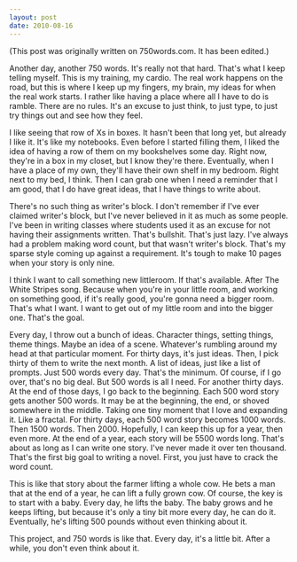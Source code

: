 ```yaml
---
layout: post
date: 2010-08-16
--- 
```


(This post was originally written on 750words.com. It has been edited.)

Another day, another 750 words. It's really not that hard. That's what I keep telling myself. This is my training, my cardio. The real work happens on the road, but this is where I keep up my fingers, my brain, my ideas for when the real work starts. I rather like having a place where all I have to do is ramble. There are no rules. It's an excuse to just think, to just type, to just try things out and see how they feel.

I like seeing that row of Xs in boxes. It hasn't been that long yet, but already I like it. It's like my notebooks. Even before I started filling them, I liked the idea of having a row of them on my bookshelves some day. Right now, they're in a box in my closet, but I know they're there. Eventually, when I have a place of my own, they'll have their own shelf in my bedroom. Right next to my bed, I think. Then I can grab one when I need a reminder that I am good, that I do have great ideas, that I have things to write about.

There's no such thing as writer's block. I don't remember if I've ever claimed writer's block, but I've never believed in it as much as some people. I've been in writing classes where students used it as an excuse for not having their assignments written. That's bullshit. That's just lazy. I've always had a problem making word count, but that wasn't writer's block. That's my sparse style coming up against a requirement. It's tough to make 10 pages when your story is only nine. 

I think I want to call something new littleroom. If that's available. After The White Stripes song. Because when you're in your little room, and working on something good, if it's really good, you're gonna need a bigger room. That's what I want. I want to get out of my little room and into the bigger one. That's the goal.

Every day, I throw out a bunch of ideas. Character things, setting things, theme things. Maybe an idea of a scene. Whatever's rumbling around my head at that particular moment. For thirty days, it's just ideas. Then, I pick thirty of them to write the next month. A list of ideas, just like a list of prompts. Just 500 words every day. That's the minimum. Of course, if I go over, that's no big deal. But 500 words is all I need. For another thirty days. At the end of those days, I go back to the beginning. Each 500 word story gets another 500 words. It may be at the beginning, the end, or shoved somewhere in the middle. Taking one tiny moment that I love and expanding it. Like a fractal. For thirty days, each 500 word story becomes 1000 words. Then 1500 words. Then 2000. Hopefully, I can keep this up for a year, then even more. At the end of a year, each story will be 5500 words long. That's about as long as I can write one story. I've never made it over ten thousand. That's the first big goal to writing a novel. First, you just have to crack the word count.

This is like that story about the farmer lifting a whole cow. He bets a man that at the end of a year, he can lift a fully grown cow. Of course, the key is to start with a baby. Every day, he lifts the baby. The baby grows and he keeps lifting, but because it's only a tiny bit more every day, he can do it. Eventually, he's lifting 500 pounds without even thinking about it.

This project, and 750 words is like that. Every day, it's a little bit. After a while, you don't even think about it.
